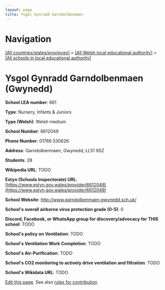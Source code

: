 ```yaml
---
layout: page
title: Ysgol Gynradd Garndolbenmaen
---
```

# Navigation

[[All countries/states/provinces]](../../..) > [[All Welsh local educational authority]](../..) > [[All schools in local educational authority]](..)

# Ysgol Gynradd Garndolbenmaen (Gwynedd)

**School LEA number**: 661

**Type**: Nursery, Infants & Juniors

**Type (Welsh)**: Welsh medium

**School Number**: 6612049

**Phone Number**: 01766 530626

**Address**: Garndolbenmaen, Gwynedd, LL51 9SZ

**Students**: 28

**Wikipedia URL**: TODO

**Estyn (Schools Inspectorate) URL**: [https://www.estyn.gov.wales/provider/6612049](https://www.estyn.gov.wales/provider/6612049)

**School Website**: http://www.garndolbenmaen.gwynedd.sch.uk/

**School's overall airborne virus protection grade (0-5)**: 0

**Discord, Facebook, or WhatsApp group for discovery/advocacy for THIS school**: TODO

**School's policy on Ventilation**: TODO

**School's Ventilation Work Completion**: TODO

**School's Air-Purification**: TODO

**School's CO2 monitoring to actively drive ventilation and filtration**: TODO

**School's Wikidata URL**: TODO




[Edit this page](https://github.com/ventilate-schools/Wales/edit/prif/./Gwynedd/Ysgol_Gynradd_Garndolbenmaen.md). See also [rules for contribution](../../../contribution-rules/)